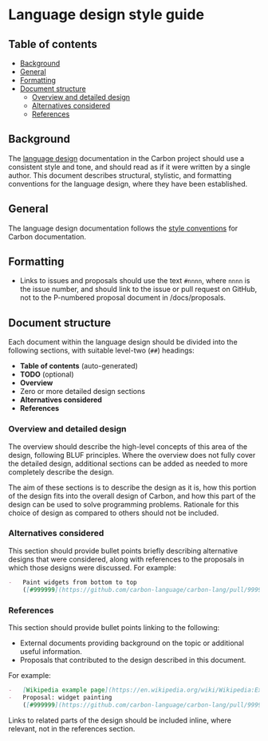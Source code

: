 # Language design style guide

<!--
Part of the Carbon Language project, under the Apache License v2.0 with LLVM
Exceptions. See /LICENSE for license information.
SPDX-License-Identifier: Apache-2.0 WITH LLVM-exception
-->

<!-- toc -->

## Table of contents

-   [Background](#background)
-   [General](#general)
-   [Formatting](#formatting)
-   [Document structure](#document-structure)
    -   [Overview and detailed design](#overview-and-detailed-design)
    -   [Alternatives considered](#alternatives-considered)
    -   [References](#references)

<!-- tocstop -->

## Background

The [language design](/docs/design) documentation in the Carbon project should
use a consistent style and tone, and should read as if it were written by a
single author. This document describes structural, stylistic, and formatting
conventions for the language design, where they have been established.

## General

The language design documentation follows the
[style conventions](/CONTRIBUTING.html#google-docs-and-markdown) for Carbon
documentation.

## Formatting

-   Links to issues and proposals should use the text `#nnnn`, where `nnnn` is
    the issue number, and should link to the issue or pull request on GitHub,
    not to the P-numbered proposal document in /docs/proposals.

## Document structure

Each document within the language design should be divided into the following
sections, with suitable level-two (`##`) headings:

-   **Table of contents** (auto-generated)
-   **TODO** (optional)
-   **Overview**
-   Zero or more detailed design sections
-   **Alternatives considered**
-   **References**

### Overview and detailed design

The overview should describe the high-level concepts of this area of the design,
following BLUF principles. Where the overview does not fully cover the detailed
design, additional sections can be added as needed to more completely describe
the design.

The aim of these sections is to describe the design as it is, how this portion
of the design fits into the overall design of Carbon, and how this part of the
design can be used to solve programming problems. Rationale for this choice of
design as compared to others should not be included.

### Alternatives considered

This section should provide bullet points briefly describing alternative designs
that were considered, along with references to the proposals in which those
designs were discussed. For example:

```md
-   Paint widgets from bottom to top
    ([#999999](https://github.com/carbon-language/carbon-lang/pull/999999)).
```

### References

This section should provide bullet points linking to the following:

-   External documents providing background on the topic or additional useful
    information.
-   Proposals that contributed to the design described in this document.

For example:

```md
-   [Wikipedia example page](https://en.wikipedia.org/wiki/Wikipedia:Example)
-   Proposal: widget painting
    ([#999999](https://github.com/carbon-language/carbon-lang/pull/999999)).
```

Links to related parts of the design should be included inline, where relevant,
not in the references section.
